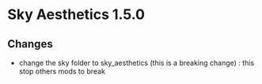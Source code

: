 # Sky Aesthetics 1.5.0

## Changes
- change the sky folder to sky_aesthetics (this is a breaking change) : this stop others mods to break
